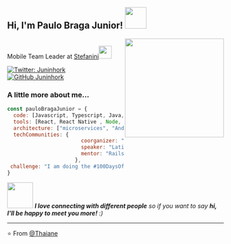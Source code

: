 <h2> Hi, I'm Paulo Braga Junior! <img src="https://media.giphy.com/media/llarwdtFqG63IlqUR1/giphy.gif" width="50"></h2>
<img align='right' src="https://media.giphy.com/media/ZVik7pBtu9dNS/giphy.gif" width="230">
<p>
<!-- <em>Software Enginner at <a href="http://www.unb.br">University of Brasilia</a><img src="https://media.giphy.com/media/fYSnHlufseco8Fh93Z/giphy.gif" width="30"> -->

</br>Mobile Team Leader at <a href="https://stefanini.com/pt-br">Stefanini</a><img src="https://media.giphy.com/media/WUlplcMpOCEmTGBtBW/giphy.gif" width="30">
</em></p>

[![Twitter: Juninhork](https://img.shields.io/twitter/follow/juninhork?style=social)](https://twitter.com/juninhork)
[![GitHub Juninhork](https://img.shields.io/github/followers/juninhork?label=follow&style=social)](https://github.com/juninhork)


### A little more about me...  

```javascript
const pauloBragaJunior = {
  code: [Javascript, Typescript, Java, Kotlin, Swift, HTML, CSS],
  tools: [React, React Native , Node, Styled-Components, Angular , Spring],
  architecture: ["microservices", "Android", "IOS"],
  techCommunities: {
                        coorganizer: "AfroPython",
                        speaker: "Latinity",
                        mentor: "RailsGirls POA"
                      },
 challenge: "I am doing the #100DaysOfCode challenge focused on react and typescript"
}
```

<img src="https://media.giphy.com/media/LnQjpWaON8nhr21vNW/giphy.gif" width="60"> <em><b>I love connecting with different people</b> so if you want to say <b>hi, I'll be happy to meet you more!</b> :)</em>

---

⭐️ From [@Thaiane](https://github.com/Thaiane)
